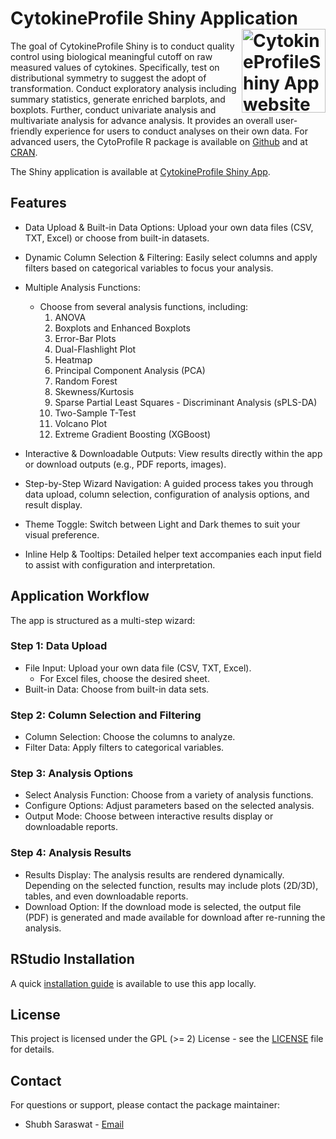
<!-- README.md is generated from README.Rmd. Please edit that file -->

# CytokineProfile Shiny Application <a href="https://shinyinfo.cytokineprofile.org/"><img src="man/figures/logo.png" align="right" height="134" alt="CytokineProfileShiny App website" /></a>

The goal of CytokineProfile Shiny is to conduct quality control using
biological meaningful cutoff on raw measured values of cytokines.
Specifically, test on distributional symmetry to suggest the adopt of
transformation. Conduct exploratory analysis including summary
statistics, generate enriched barplots, and boxplots. Further, conduct
univariate analysis and multivariate analysis for advance analysis. It
provides an overall user-friendly experience for users to conduct
analyses on their own data. For advanced users, the CytoProfile R
package is available on
[Github](https://github.com/saraswatsh/CytoProfile) and at
[CRAN](https://cran.r-project.org/package=CytoProfile).

The Shiny application is available at [CytokineProfile Shiny
App](https://saraswatsh-cytokineprofileshiny.share.connect.posit.cloud).

## Features

- Data Upload & Built-in Data Options: Upload your own data files (CSV,
  TXT, Excel) or choose from built-in datasets.

- Dynamic Column Selection & Filtering: Easily select columns and apply
  filters based on categorical variables to focus your analysis.

- Multiple Analysis Functions:

  - Choose from several analysis functions, including:
    1.  ANOVA
    2.  Boxplots and Enhanced Boxplots
    3.  Error-Bar Plots
    4.  Dual-Flashlight Plot
    5.  Heatmap
    6.  Principal Component Analysis (PCA)
    7.  Random Forest
    8.  Skewness/Kurtosis
    9.  Sparse Partial Least Squares - Discriminant Analysis (sPLS-DA)
    10. Two-Sample T-Test
    11. Volcano Plot
    12. Extreme Gradient Boosting (XGBoost)

- Interactive & Downloadable Outputs: View results directly within the
  app or download outputs (e.g., PDF reports, images).

- Step-by-Step Wizard Navigation: A guided process takes you through
  data upload, column selection, configuration of analysis options, and
  result display.

- Theme Toggle: Switch between Light and Dark themes to suit your visual
  preference.

- Inline Help & Tooltips: Detailed helper text accompanies each input
  field to assist with configuration and interpretation.

## Application Workflow

The app is structured as a multi-step wizard:

### Step 1: Data Upload

- File Input: Upload your own data file (CSV, TXT, Excel).
  - For Excel files, choose the desired sheet.
- Built-in Data: Choose from built-in data sets.

### Step 2: Column Selection and Filtering

- Column Selection: Choose the columns to analyze.
- Filter Data: Apply filters to categorical variables.

### Step 3: Analysis Options

- Select Analysis Function: Choose from a variety of analysis functions.
- Configure Options: Adjust parameters based on the selected analysis.
- Output Mode: Choose between interactive results display or
  downloadable reports.

### Step 4: Analysis Results

- Results Display: The analysis results are rendered dynamically.
  Depending on the selected function, results may include plots (2D/3D),
  tables, and even downloadable reports.
- Download Option: If the download mode is selected, the output file
  (PDF) is generated and made available for download after re-running
  the analysis.

## RStudio Installation

A quick [installation guide](articles/R_installation.html) is available
to use this app locally.

## License

This project is licensed under the GPL (\>= 2) License - see the
[LICENSE](LICENSE.md) file for details.

## Contact

For questions or support, please contact the package maintainer:

- Shubh Saraswat - [Email](shubh.saraswat00@gmail.com)
